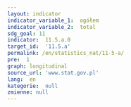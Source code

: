 ```yaml
---
layout: indicator
indicator_variable_1:  ogółem
indicator_variable_2:  total
sdg_goal: 11
indicator:  11.5.a.0
target_id:  '11.5.a'
permalink: /en/statistics_nat/11-5-a/
pre:  1
graph: longitudinal
source_url: 'www.stat.gov.pl'
lang:  en
kategorie:  null
zmienne: null
---
```

